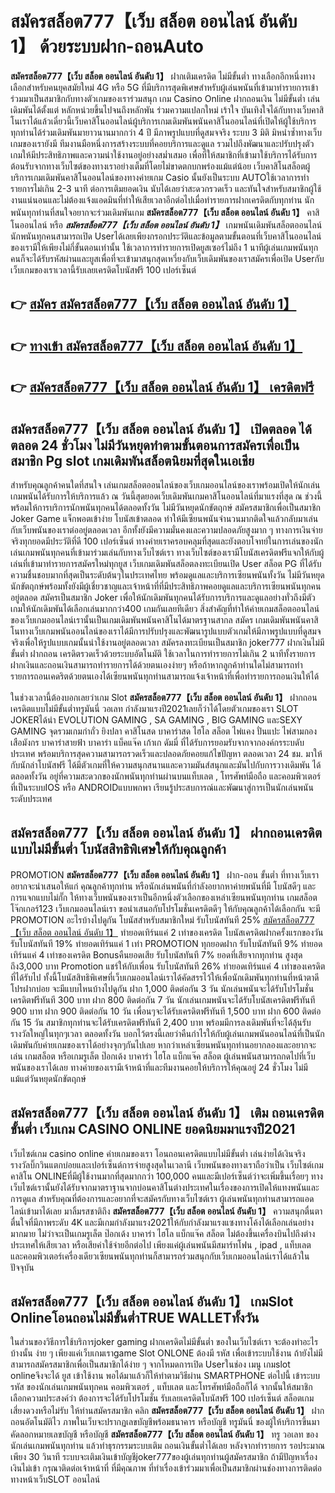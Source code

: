 # สมัครสล็อต777【เว็บ สล็อต ออนไลน์ อันดับ 1】  ด้วยระบบฝาก-ถอนAuto

**สมัครสล็อต777【เว็บ สล็อต ออนไลน์ อันดับ 1】** ฝากเติมเครดิต ไม่มีขั้นต่ำ  ทางเลือกอีกหนึ่งทางเลือกสำหรับคนยุคสมัยใหม่ 4G หรือ 5G ที่มีบริการสุดพิเศษสำหรับผู้เล่นพนันที่เข้ามาทำรายการเข้าร่วมมาเป็นสมาชิกกับทางตัวเกมของเราร่วมสนุก เกม Casino Online ฝากถอนเงิน ไม่มีขั้นต่ำ เล่นเดิมพันได้ตั้งแต่ หลักหน่วยขึ้นไปจนถึงหลักพัน ร่วมความแปลกใหม่ เร้าใจ บันเทิงใจได้กับทางเว็บคาสิโนเราได้แล้วเดี๋ยวนี้เว็บคาสิโนออนไลน์ผู้บริการเกมเดิมพันพนันคาสิโนออนไลน์ที่เปิดให้ผู้ใช้บริการทุกท่านได้ร่วมเดิมพันมายาวนานมากกว่า 4 ปี มีภาพรูปแบบที่ดูสมจจริง ระบบ 3 มิติ
มิหนำซ้ำทางเว็บเกมของเรายังมี ทีมงานมือหนึ่งการสร้างระบบที่คอยบริการและดูแล  รวมไปถึงพัฒนาและปรับปรุงตัวเกมให้มีประสิทธิภาพและความน่าใช้งานอยู่อย่างสม่ำเสมอ เพื่อที่ให้สมาชิกที่เข้ามาใช้บริการได้รับการต้อนรับจากทางเว็บไซต์ของทางเราอย่างเต็มที่โดยไม่ขาดตกบกพร่องแม้แต่น้อย เว็บคาสิโนสล็อตผู้บริการเกมเดิมพันคาสิโนออนไลน์ของทางค่ายเกม Casio นั้นยังเป็นระบบ AUTOใช้เวลาการทำรายการไม่เกิน 2-3 นาที ต่อการเติมยอดเงิน นับได้เลยว่าสะดวกรวดเร็ว และทันใจสำหรับสมาชิกผู้ใช้งานแน่นอนและไม่ต้องแจ้งแอดมินที่ทำให้เสียเวลาอีกต่อไปเมื่อทำรายการฝากเครดิตกับทุกท่าน
นักพนันทุกท่านที่สนใจอยากจะร่วมเดิมพันเกม **สมัครสล็อต777【เว็บ สล็อต ออนไลน์ อันดับ 1】** คาสิโนออนไลน์ หรือ ***สมัครสล็อต777【เว็บ สล็อต ออนไลน์ อันดับ 1】*** เกมพนันเดิมพันสล็อตออนไลน์นักพนันทุกคนสามารถเปิด Userได้เลยเพียงกรอกประวัติและข้อมูลตามขั้นตอนที่เว็บคาสิโนออนไลน์ของเรามีให้เพียงไม่กี่ขั้นตอนเท่านั้น ใช้เวลาการทำรายการเปิดยูสเซอร์ไม่ถึง 1 นาทีผู้เล่นเกมพนันทุกคนก็จะได้รับรหัสผ่านและยูสเพื่อที่จะเข้ามาสนุกสุดเหวี่ยงกับเว็บเดิมพันของเราสมัครเพื่อเปิด Userกับเว็บเกมของเราเวลานี้รับเลยเครดิตโบนัสฟรี 100 เปอร์เซ็นต์ 

## 👉 [สมัคร สมัครสล็อต777【เว็บ สล็อต ออนไลน์ อันดับ 1】](https://archa888.com/)
## 👉 [ทางเข้า สมัครสล็อต777【เว็บ สล็อต ออนไลน์ อันดับ 1】](https://archa888.com/)
## 👉 [สมัครสล็อต777【เว็บ สล็อต ออนไลน์ อันดับ 1】 เครดิตฟรี](https://archa888.com/)

## สมัครสล็อต777【เว็บ สล็อต ออนไลน์ อันดับ 1】 เปิดตลอด ได้ตลอด 24 ชั่วโมง ไม่มีวันหยุดทำตามขั้นตอนการสมัครเพื่อเป็นสมาชิก Pg slot เกมเดิมพันสล็อตนิยมที่สุดในเอเชีย

สำหรับคุณลูกค้าคนใดที่สนใจ เล่นเกมสล็อตออนไลน์ของเว็บเกมออนไลน์ของเราพร้อมเปิดให้นักเล่นเกมพนันได้รับการให้บริการแล้ว ณ วันนี้สุดยอดเว็บเดิมพันเกมคาสิโนออนไลน์ที่มาแรงที่สุด ณ ช่วงนี้ พร้อมให้การบริการนักพนันทุกคนได้ตลอดทั้งวัน ไม่มีวันหยุดนักขัตฤกษ์ สมัครสมาชิกเพื่อเป็นสมาชิก Joker Game แจ็กพอตเข้าง่าย โบนัสเข้าตลอด ทำให้มีเซียนพนันจำนวนมากติดใจแล้วกลับมาเล่นกับเว็บพนันของเราต่ออยู่ตลอดเวลา อีกทั้งยังมีความมั่นคงและความปลอดภัยสูงมาก ๆ ทางการเงินจ่ายจริงทุกยอดมีประวัติที่ดี 100 เปอร์เซ็นต์ ทางค่ายเราครอบคลุมที่สุดและยังตอบโจทย์ในการเล่นของนักเล่นเกมพนันทุกคนที่เข้ามาร่วมเล่นกับทางเว็บไซต์เรา
ทางเว็บไซต์ของเรามีโบนัสเครดิตฟรีแจกให้กับผู้เล่นที่เข้ามาทำรายการสมัครใหม่ทุกยูส เว็บเกมเดิมพันสล็อตลงทะเบียนเปิด User สล็อต PG ที่ได้รับความชื่นชอบมากที่สุดเป็นระดับต้นๆในประเทศไทย พร้อมดูแลและบริการเซียนพนันทั้งวัน ไม่มีวันหยุดนักขัตฤกษ์พร้อมทั้งยังมีผู้เชี่ยวชาญและเจ้าหน้าที่ที่มีประสิทธิภาพคอยดูแลและบริการเซียนพนันทุกคนอยู่ตลอด สมัครเป็นสมาชิก Joker เพื่อให้นักเดิมพันทุกคนได้รับการบริการและดูแลอย่างทั่วถึงมีตัวเกมให้นักเดิมพันได้เลือกเล่นมากกว่า400 เกมกันเลยทีเดียว
สิ่งสำคัญที่ทำให้ค่ายเกมสล็อตออนไลน์ของเว็บเกมออนไลน์เรานั้นเป็นเกมเดิมพันพนันคาสิโนได้มาตรฐานสากล สมัคร  เกมเดิมพันพนันคาสิโนทางเว็บเกมพนันออนไลน์ของเราได้มีการปรับปรุงและพัฒนารูปแบบตัวเกมให้มีภาพรูปแบบที่ดูสมจจริงเพื่อให้รูปแบบเกมนั้นน่าใช้งานอยู่ตลอดเวลา สมัครลงทะเบียนเป็นสมาชิก joker777 ฝากเงินไม่มีขั้นต่ำ ฝากถอน เครดิตรวดเร็วด้วยระบบอัตโนมัติ ใช้เวลาในการทำรายการไม่เกิน 2 นาทีทั้งรายการฝากเงินและถอนเงินสามารถทำรายการได้ด้วยตนเองง่ายๆ หรือถ้าหากลูกค้าท่านใดไม่สามารถทำรายการถอนเคดริตด้วยตนเองได้เซียนพนันทุกท่านสามารถแจ้งเจ้าหน้าที่เพื่อทำรายการถอนเงินให้ได้

ในช่วงเวลานี้ต้องบอกเลยว่าเกม Slot **สมัครสล็อต777【เว็บ สล็อต ออนไลน์ อันดับ 1】** ฝากถอนเครดิตแบบไม่มีขั้นต่ำทรูมันนี่ วอเลท กำลังมาแรงปี2021เลยก็ว่าได้โดยตัวเกมของเรา SLOT JOKERได้นำ EVOLUTION GAMING , SA GAMING , BIG GAMING และSEXY GAMING จุดรวมเกมกำถั่ว  ยิงปลา คาสิโนสด บาคาร่าสด ไฮโล สล็อต ไพ่แคง ปั่นแปะ ไพ่สามกอง เสือมังกร บาคาร่าสายฟ้า บาคาร่า แบ็คแจ๊ค เก้าเก ดัมมี่ ที่ได้รับการยอมรับจากจากองค์กรระบดับประเทศ พร้อมบริการสุดความสามารถรวดเร็วและปลอดภัยคอยแก้ไขปัญหา ตลอดเวลา 24 ชม. มาให้กับนักล่าโบนัสฟรี ได้มีตัวเกมที่ให้ความสนุกสนานและความมันส์สนุกและมันไปกับการวางเดิมพัน ได้ ตลอดทั้งวัน อยู่ที่ความสะดวกของนักพนันทุกท่านผ่านบนแท็บเลต , โทรศัพท์มือถือ และคอมพิวเตอร์ที่เป็นระบบIOS หรือ ANDROIDแบบพกพา เรียนรู้ประสบการณ์และพัฒนาสู่การเป็นนักเล่นพนันระดับประเทศ

## สมัครสล็อต777【เว็บ สล็อต ออนไลน์ อันดับ 1】 ฝากถอนเครดิต แบบไม่มีขั้นต่ำ โบนัสสิทธิพิเศษให้กับคุณลูกค้า

 PROMOTION  **สมัครสล็อต777【เว็บ สล็อต ออนไลน์ อันดับ 1】** ฝาก-ถอน ขั้นต่ำ ที่ทางเว็บเราอยากจะนำเสนอให้แก่  คุณลูกค้าทุกท่าน หรือนักเล่นพนันที่กำลังอยากหาค่ายพนันที่มี โบนัสดีๆ และการแจกแบบไม่กั๊ก ให้ทางเว็บพนันของเราเป็นอีกหนึ่งตัวเลือกของเหล่าเซียนพนันทุกท่าน เกมสล็อตโจ๊กเกอร์123 เว็บเกมออนไลน์เรา ขอนำเสนอกับโปรโมชั่นเครดิตดีๆ ให้กับคุณลูกค้าได้เลือกกัน จะมี PROMOTION อะไรบ้างไปดูกัน
โบนัสสำหรับสมาชิกใหม่ รับโบนัสทันที 25% [สมัครสล็อต777【เว็บ สล็อต ออนไลน์ อันดับ 1】](https://archa888.com/) ทำยอดเทิร์นแค่ 2 เท่าของเครดิต
โบนัสเครดิตฝากครั้งแรกของวัน รับโบนัสทันที 19% ทำยอดเทิร์นแค่ 1 เท่า
 PROMOTION ทุกยอดฝาก รับโบนัสทันที 9% ทำยอดเทิร์นแค่ 4 เท่าของเครดิต
Bonusคืนยอดเสีย รับโบนัสทันที 7% ยอดที่เสียจากทุกท่าน สูงสุดถึง3,000 บาท
 Promotion แชร์ให้กับเพื่อน รับโบนัสทันที 26% ทำยอดเทิร์นแค่ 4 เท่าของเครดิตที่ได้รับไป
ทั้งนี้โบนัสสิทธิพิเศษที่เว็บเกมออนไลน์เราได้คัดสรรไว้ให้เพื่อนักเดิมพันทุกท่านที่หน้าตาดี โปรฝากบ่อย จะมีแบบไหนบ้างไปดูกัน
ฝาก 1,000 ติดต่อกัน 3 วัน นักเล่นพนันจะได้รับโปรโมชั่นเครดิตฟรีทันที 300 บาท
ฝาก 800 ติดต่อกัน 7 วัน นักเล่นเกมพนันจะได้รับโบนัสเครดิตฟรีทันที 900 บาท
ฝาก 900 ติดต่อกัน 10 วัน เพื่อนๆจะได้รับเครดิตฟรีทันที 1,500 บาท
ฝาก 600 ติดต่อกัน 15 วัน สมาชิกทุกท่านจะได้รับเครดิตฟรีทันที 2,400 บาท
พร้อมมีการลงเดิมพันที่จะได้ลุ้นรับรางวัลใหญ่ในทุกๆเวลา ตลอดทั้งวัน บอกไว้ตรงนี้เลยว่าคืนกำไรให้กับผู้เล่นเกมพนันออนไลน์ที่เป็นนักเดิมพันกับค่ายเกมของเราได้อย่างจุกๆกันไปเลย หากว่าเหล่าเซียนพนันทุกท่านอยากลองและอยากจะเล่น เกมสล็อต หรือเกมรูเล็ต  ป๊อกเด้ง บาคาร่า ไฮโล แบ็กแจ๊ค สล็อต ผู้เล่นพนันสามารถกดไปที่เว็บพนันของเราได้เลย ทางค่ายของเรามีเจ้าหน้าที่และทีมงานคอยให้บริการให้คุณอยู่ 24 ชั่วโมง ไม่มีแม้แต่วันหยุดนักขัตฤกษ์

## สมัครสล็อต777【เว็บ สล็อต ออนไลน์ อันดับ 1】 เติม ถอนเครดิตขั้นต่ำ  เว็บเกม CASINO ONLINE ยอดนิยมมาแรงปี2021

เว็บไซต์เกม casino online ค่ายเกมของเรา โอนถอนเครดิตแบบไม่มีขั้นต่ำ เล่นง่ายได้เงินจริง รางวัลบิ๊กวินแตกบ่อยและเปอร์เซ็นต์การจ่ายสูงสุดในเวลานี เว็บพนันของทางเราถือว่าเป็น เว็บไซต์เกมคาสิโน ONLINEที่มีผู้ใช้งานมากที่สุดมากกว่า 100,000 คนและมีเปอร์เซ็นต์ว่าจะเพิ่มขึ้นเรื่อยๆ ทางเว็บไซต์เรานั้นยังได้รับจากมาตราฐานจากบ่อนคาสิโนต่างประเทศในเรื่องของการเปิดให้แทงพนันและการดูแล สำหรับคุณที่ต้องการและอยากที่จะสมัครกับทางเว็บไซต์เรา ผู้เล่นพนันทุกท่านสามารถแอดไลน์เข้ามาได้เลย
	มาลิ้มรสชาติถึง **สมัครสล็อต777【เว็บ สล็อต ออนไลน์ อันดับ 1】** ความสนุกตื่นตาตื่นใจที่มีภาพระดับ 4K และมีเกมกำลังมาแรง2021ให้กับกำลังมาแรงแซงทางโค้งได้เลือกเล่นอย่างมากมาย  ไม่ว่าจะเป็นเกมรูเล็ต  ป๊อกเด้ง บาคาร่า ไฮโล แบ็กแจ๊ค สล็อต ไม่ต้องขึ้นเครื่องบินไปถึงต่างประเทศให้เสียเวลา หรือเสียค่าใช้จ่ายอีกต่อไป เพียงแค่ผู้เล่นพนันมีสมาร์ทโฟน , ipad , แท็บเลต และคอมพิวเตอร์เครื่องเดียวเซียนพนันทุกท่านก็สามารถร่วมสนุกกับเว็บเกมออนไลน์เราได้แล้วในปัจจุบัน

## สมัครสล็อต777【เว็บ สล็อต ออนไลน์ อันดับ 1】 เกมSlot Onlineโอนถอนไม่มีขั้นต่ำTRUE WALLETทั้งวัน

ในส่วนของวิธีการใช้บริการjoker gaming ฝากเครดิตไม่มีขั้นต่ำ ของในเว็บไซต์เรา จะต้องทำอะไรบ้างนั้น ง่าย ๆ เพียงแค่เว็บเกมเราgame Slot ONLONE ต้องมี รหัส เพื่อเข้าระบบใช้งาน ถ้ายังไม่มีสามารถสมัครสมาชิกเพื่อเป็นสมาชิกได้ง่าย ๆ จากโหมดการเปิด Userในช่อง เมนู เกมslot onlineจึงจะได้ ยูส เข้าใช้งาน พอได้มาแล้วก็ให้ทำตามวิธีผ่าน SMARTPHONE ต่อไปนี้
เข้าระบบ รหัส  ของนักเล่นเกมพนันทุกคน คอมพิวเตอร์ , แท็บเลต และโทรศัพท์มือถือก็ได้
จากนั้นให้สมาชิกเลือกความประสงค์ว่า ต้องการจะได้รับโปรโมชั่น รับเลยเครดิตโบนัสฟรี 100 เปอร์เซ็นต์  สล็อตเกมเสี่ยงดวงหรือไม่รับ
ให้ท่านสมัครสมาชิก คลิก **สมัครสล็อต777【เว็บ สล็อต ออนไลน์ อันดับ 1】** ฝากถอนอัตโนมัติไว ภาพในเว็บจะปรากฏเลขบัญชีพร้อมธนาคาร หรือบัญชี ทรูมันนี่ ของผู้ให้บริการขึ้นมา
คัดลอกหมายเลขบัญชี หรือบัญชี **สมัครสล็อต777【เว็บ สล็อต ออนไลน์ อันดับ 1】** ทรู วอเลท ของนักเล่นเกมพนันทุกท่าน แล้วทำธุรกรรมระบบเติม ถอนเงินขั้นต่ำได้เลย
หลังจากทำรายการ รอประมาณเพียง 30 วินาที ระบบจะเติมเงินเข้าบัญชีjoker777ของผู้เล่นทุกท่านผู้สมัครสมาชิก
ถ้ามีปัญหาเรื่องเงินไม่เข้า กรุณาติดต่อเจ้าหน้าที่ ที่มีคุณภาพ ที่ทำเรื่องเข้าร่วมมาเพื่อเป็นสมาชิกผ่านช่องทางการติดต่อทางหน้าเว็บSLOT ออนไลน์


